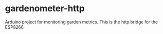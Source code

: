# gardenometer-http
Arduino project for monitoring garden metrics. This is the http bridge for the ESP8266
